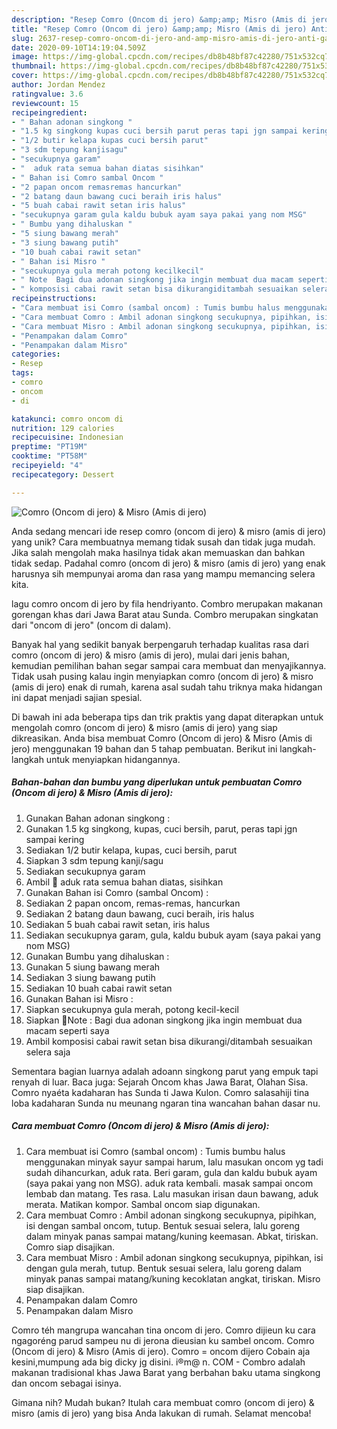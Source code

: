 ```yaml
---
description: "Resep Comro (Oncom di jero) &amp;amp; Misro (Amis di jero) Anti Gagal"
title: "Resep Comro (Oncom di jero) &amp;amp; Misro (Amis di jero) Anti Gagal"
slug: 2637-resep-comro-oncom-di-jero-and-amp-misro-amis-di-jero-anti-gagal
date: 2020-09-10T14:19:04.509Z
image: https://img-global.cpcdn.com/recipes/db8b48bf87c42280/751x532cq70/comro-oncom-di-jero-misro-amis-di-jero-foto-resep-utama.jpg
thumbnail: https://img-global.cpcdn.com/recipes/db8b48bf87c42280/751x532cq70/comro-oncom-di-jero-misro-amis-di-jero-foto-resep-utama.jpg
cover: https://img-global.cpcdn.com/recipes/db8b48bf87c42280/751x532cq70/comro-oncom-di-jero-misro-amis-di-jero-foto-resep-utama.jpg
author: Jordan Mendez
ratingvalue: 3.6
reviewcount: 15
recipeingredient:
- " Bahan adonan singkong "
- "1.5 kg singkong kupas cuci bersih parut peras tapi jgn sampai kering"
- "1/2 butir kelapa kupas cuci bersih parut"
- "3 sdm tepung kanjisagu"
- "secukupnya garam"
- "  aduk rata semua bahan diatas sisihkan"
- " Bahan isi Comro sambal Oncom "
- "2 papan oncom remasremas hancurkan"
- "2 batang daun bawang cuci beraih iris halus"
- "5 buah cabai rawit setan iris halus"
- "secukupnya garam gula kaldu bubuk ayam saya pakai yang nom MSG"
- " Bumbu yang dihaluskan "
- "5 siung bawang merah"
- "3 siung bawang putih"
- "10 buah cabai rawit setan"
- " Bahan isi Misro "
- "secukupnya gula merah potong kecilkecil"
- " Note  Bagi dua adonan singkong jika ingin membuat dua macam seperti saya"
- " komposisi cabai rawit setan bisa dikurangiditambah sesuaikan selera saja"
recipeinstructions:
- "Cara membuat isi Comro (sambal oncom) : Tumis bumbu halus menggunakan minyak sayur sampai harum, lalu masukan oncom yg tadi sudah dihancurkan, aduk rata. Beri garam, gula dan kaldu bubuk ayam (saya pakai yang non MSG). aduk rata kembali. masak sampai oncom lembab dan matang. Tes rasa. Lalu masukan irisan daun bawang, aduk merata. Matikan kompor. Sambal oncom siap digunakan."
- "Cara membuat Comro : Ambil adonan singkong secukupnya, pipihkan, isi dengan sambal oncom, tutup. Bentuk sesuai selera, lalu goreng dalam minyak panas sampai matang/kuning keemasan. Abkat, tiriskan. Comro siap disajikan."
- "Cara membuat Misro : Ambil adonan singkong secukupnya, pipihkan, isi dengan gula merah, tutup. Bentuk sesuai selera, lalu goreng dalam minyak panas sampai matang/kuning kecoklatan angkat, tiriskan. Misro siap disajikan."
- "Penampakan dalam Comro"
- "Penampakan dalam Misro"
categories:
- Resep
tags:
- comro
- oncom
- di

katakunci: comro oncom di 
nutrition: 129 calories
recipecuisine: Indonesian
preptime: "PT19M"
cooktime: "PT58M"
recipeyield: "4"
recipecategory: Dessert

---
```



![Comro (Oncom di jero) &amp; Misro (Amis di jero)](https://img-global.cpcdn.com/recipes/db8b48bf87c42280/751x532cq70/comro-oncom-di-jero-misro-amis-di-jero-foto-resep-utama.jpg)

Anda sedang mencari ide resep comro (oncom di jero) &amp; misro (amis di jero) yang unik? Cara membuatnya memang tidak susah dan tidak juga mudah. Jika salah mengolah maka hasilnya tidak akan memuaskan dan bahkan tidak sedap. Padahal comro (oncom di jero) &amp; misro (amis di jero) yang enak harusnya sih mempunyai aroma dan rasa yang mampu memancing selera kita.

lagu comro oncom di jero by fila hendriyanto. Combro merupakan makanan gorengan khas dari Jawa Barat atau Sunda. Combro merupakan singkatan dari &#34;oncom di jero&#34; (oncom di dalam).

Banyak hal yang sedikit banyak berpengaruh terhadap kualitas rasa dari comro (oncom di jero) &amp; misro (amis di jero), mulai dari jenis bahan, kemudian pemilihan bahan segar sampai cara membuat dan menyajikannya. Tidak usah pusing kalau ingin menyiapkan comro (oncom di jero) &amp; misro (amis di jero) enak di rumah, karena asal sudah tahu triknya maka hidangan ini dapat menjadi sajian spesial.


Di bawah ini ada beberapa tips dan trik praktis yang dapat diterapkan untuk mengolah comro (oncom di jero) &amp; misro (amis di jero) yang siap dikreasikan. Anda bisa membuat Comro (Oncom di jero) &amp; Misro (Amis di jero) menggunakan 19 bahan dan 5 tahap pembuatan. Berikut ini langkah-langkah untuk menyiapkan hidangannya.

<!--inarticleads1-->

##### Bahan-bahan dan bumbu yang diperlukan untuk pembuatan Comro (Oncom di jero) &amp; Misro (Amis di jero):

1. Gunakan  Bahan adonan singkong :
1. Gunakan 1.5 kg singkong, kupas, cuci bersih, parut, peras tapi jgn sampai kering
1. Sediakan 1/2 butir kelapa, kupas, cuci bersih, parut
1. Siapkan 3 sdm tepung kanji/sagu
1. Sediakan secukupnya garam
1. Ambil  🍠 aduk rata semua bahan diatas, sisihkan
1. Gunakan  Bahan isi Comro (sambal Oncom) :
1. Sediakan 2 papan oncom, remas-remas, hancurkan
1. Sediakan 2 batang daun bawang, cuci beraih, iris halus
1. Sediakan 5 buah cabai rawit setan, iris halus
1. Sediakan secukupnya garam, gula, kaldu bubuk ayam (saya pakai yang nom MSG)
1. Gunakan  Bumbu yang dihaluskan :
1. Gunakan 5 siung bawang merah
1. Sediakan 3 siung bawang putih
1. Sediakan 10 buah cabai rawit setan
1. Gunakan  Bahan isi Misro :
1. Siapkan secukupnya gula merah, potong kecil-kecil
1. Siapkan  🍠Note : Bagi dua adonan singkong jika ingin membuat dua macam seperti saya
1. Ambil  komposisi cabai rawit setan bisa dikurangi/ditambah sesuaikan selera saja


Sementara bagian luarnya adalah adoann singkong parut yang empuk tapi renyah di luar. Baca juga: Sejarah Oncom khas Jawa Barat, Olahan Sisa. Comro nyaéta kadaharan has Sunda ti Jawa Kulon. Comro salasahiji tina loba kadaharan Sunda nu meunang ngaran tina wancahan bahan dasar nu. 

<!--inarticleads2-->

##### Cara membuat Comro (Oncom di jero) &amp; Misro (Amis di jero):

1. Cara membuat isi Comro (sambal oncom) : Tumis bumbu halus menggunakan minyak sayur sampai harum, lalu masukan oncom yg tadi sudah dihancurkan, aduk rata. Beri garam, gula dan kaldu bubuk ayam (saya pakai yang non MSG). aduk rata kembali. masak sampai oncom lembab dan matang. Tes rasa. Lalu masukan irisan daun bawang, aduk merata. Matikan kompor. Sambal oncom siap digunakan.
1. Cara membuat Comro : Ambil adonan singkong secukupnya, pipihkan, isi dengan sambal oncom, tutup. Bentuk sesuai selera, lalu goreng dalam minyak panas sampai matang/kuning keemasan. Abkat, tiriskan. Comro siap disajikan.
1. Cara membuat Misro : Ambil adonan singkong secukupnya, pipihkan, isi dengan gula merah, tutup. Bentuk sesuai selera, lalu goreng dalam minyak panas sampai matang/kuning kecoklatan angkat, tiriskan. Misro siap disajikan.
1. Penampakan dalam Comro
1. Penampakan dalam Misro


Comro téh mangrupa wancahan tina oncom di jero. Comro dijieun ku cara ngagoréng parud sampeu nu di jerona dieusian ku sambel oncom. Comro (Oncom di jero) &amp; Misro (Amis di jero). Comro = oncom dijero Cobain aja kesini,mumpung ada big dicky jg disini. i®m@ n. COM - Combro adalah makanan tradisional khas Jawa Barat yang berbahan baku utama singkong dan oncom sebagai isinya. 

Gimana nih? Mudah bukan? Itulah cara membuat comro (oncom di jero) &amp; misro (amis di jero) yang bisa Anda lakukan di rumah. Selamat mencoba!
